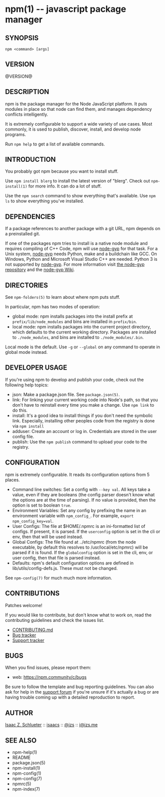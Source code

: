 npm(1) -- javascript package manager
====================================

## SYNOPSIS

    npm <command> [args]

## VERSION

@VERSION@

## DESCRIPTION

npm is the package manager for the Node JavaScript platform.  It puts
modules in place so that node can find them, and manages dependency
conflicts intelligently.

It is extremely configurable to support a wide variety of use cases.
Most commonly, it is used to publish, discover, install, and develop node
programs.

Run `npm help` to get a list of available commands.

## INTRODUCTION

You probably got npm because you want to install stuff.

Use `npm install blerg` to install the latest version of "blerg".  Check out
`npm-install(1)` for more info.  It can do a lot of stuff.

Use the `npm search` command to show everything that's available.
Use `npm ls` to show everything you've installed.

## DEPENDENCIES

If a package references to another package with a git URL, npm depends
on a preinstalled git.

If one of the packages npm tries to install is a native node module and
requires compiling of C++ Code, npm will use
[node-gyp](https://github.com/TooTallNate/node-gyp) for that task.
For a Unix system, [node-gyp](https://github.com/TooTallNate/node-gyp)
needs Python, make and a buildchain like GCC. On Windows,
Python and Microsoft Visual Studio C++ are needed. Python 3 is
not supported by [node-gyp](https://github.com/TooTallNate/node-gyp).
For more information visit
[the node-gyp repository](https://github.com/TooTallNate/node-gyp) and
the [node-gyp Wiki](https://github.com/TooTallNate/node-gyp/wiki).

## DIRECTORIES

See `npm-folders(5)` to learn about where npm puts stuff.

In particular, npm has two modes of operation:

* global mode:
  npm installs packages into the install prefix at
  `prefix/lib/node_modules` and bins are installed in `prefix/bin`.
* local mode:
  npm installs packages into the current project directory, which
  defaults to the current working directory.  Packages are installed to
  `./node_modules`, and bins are installed to `./node_modules/.bin`.

Local mode is the default.  Use `-g` or `--global` on any command to
operate in global mode instead.

## DEVELOPER USAGE

If you're using npm to develop and publish your code, check out the
following help topics:

* json:
  Make a package.json file.  See `package.json(5)`.
* link:
  For linking your current working code into Node's path, so that you
  don't have to reinstall every time you make a change.  Use
  `npm link` to do this.
* install:
  It's a good idea to install things if you don't need the symbolic link.
  Especially, installing other peoples code from the registry is done via
  `npm install`
* adduser:
  Create an account or log in.  Credentials are stored in the
  user config file.
* publish:
  Use the `npm publish` command to upload your code to the registry.

## CONFIGURATION

npm is extremely configurable.  It reads its configuration options from
5 places.

* Command line switches:
  Set a config with `--key val`.  All keys take a value, even if they
  are booleans (the config parser doesn't know what the options are at
  the time of parsing).  If no value is provided, then the option is set
  to boolean `true`.
* Environment Variables:
  Set any config by prefixing the name in an environment variable with
  `npm_config_`.  For example, `export npm_config_key=val`.
* User Configs:
  The file at $HOME/.npmrc is an ini-formatted list of configs.  If
  present, it is parsed.  If the `userconfig` option is set in the cli
  or env, then that will be used instead.
* Global Configs:
  The file found at ../etc/npmrc (from the node executable, by default
  this resolves to /usr/local/etc/npmrc) will be parsed if it is found.
  If the `globalconfig` option is set in the cli, env, or user config,
  then that file is parsed instead.
* Defaults:
  npm's default configuration options are defined in
  lib/utils/config-defs.js.  These must not be changed.

See `npm-config(7)` for much much more information.

## CONTRIBUTIONS

Patches welcome!

If you would like to contribute, but don't know what to work on, read
the contributing guidelines and check the issues list.

* [CONTRIBUTING.md](https://github.com/npm/cli/blob/latest/CONTRIBUTING.md)
* [Bug tracker](https://npm.community/c/bugs)
* [Support tracker](https://npm.community/c/support)

## BUGS

When you find issues, please report them:

* web:
  <https://npm.community/c/bugs>

Be sure to follow the template and bug reporting guidelines. You can also ask
for help in the [support forum](https://npm.community/c/support) if you're
unsure if it's actually a bug or are having trouble coming up with a detailed
reproduction to report.

## AUTHOR

[Isaac Z. Schlueter](http://blog.izs.me/) ::
[isaacs](https://github.com/isaacs/) ::
[@izs](http://twitter.com/izs) ::
<i@izs.me>

## SEE ALSO

* npm-help(1)
* README
* package.json(5)
* npm-install(1)
* npm-config(1)
* npm-config(7)
* npmrc(5)
* npm-index(7)
